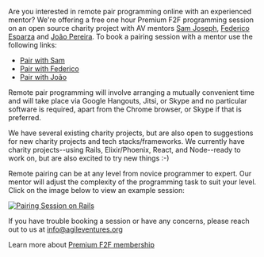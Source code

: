 Are you interested in remote pair programming online with an experienced mentor?  We're offering a free one hour Premium F2F programming session on an open source charity project with AV mentors [Sam Joseph](https://www.agileventures.org/users/sam-joseph), [Federico Esparza](https://www.agileventures.org/users/federico-esparza) and [Jo&#227;o Pereira](https://www.agileventures.org/users/joao-pereira).  To book a pairing session with a mentor use the following links:

* [Pair with Sam](http://bit.ly/pair-with-sam)
* [Pair with Federico](http://bitly.com/pair-with-federico)
* [Pair with Jo&#227;o](http://bitly.com/pair-with-joao)

Remote pair programming will involve arranging a mutually convenient time and will take place via Google Hangouts, Jitsi, or Skype and no particular software is required, apart from the Chrome browser, or Skype if that is preferred.

We have several existing charity projects, but are also open to suggestions for new charity projects and tech stacks/frameworks.  We currently have charity projects--using Rails, Elixir/Phoenix, React, and Node--ready to work on, but are also excited to try new things :-)
   
Remote pairing can be at any level from novice programmer to expert.  Our mentor will adjust the complexity of the programming task to suit your level.  Click on the image below to view an example session:

[![Pairing Session on Rails](https://img.youtube.com/vi/5gqxw-s0hfw/0.jpg)](https://www.youtube.com/watch?v=5gqxw-s0hfw)

If you have trouble booking a session or have any concerns, please reach out to us at [info@agileventures.org](info@agileventures.org)

Learn more about [Premium F2F membership](https://www.agileventures.org/premium_f2f)
